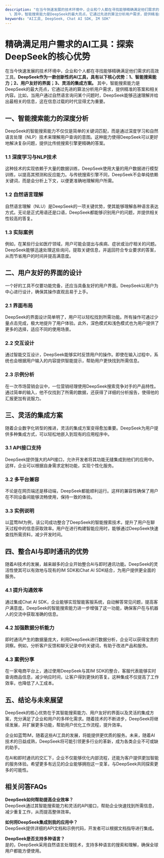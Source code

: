 ```yaml
---
description: "在当今快速发展的技术环境中，企业和个人都在寻找能够精确满足他们需求的高效工具。**DeepSeek作为一款创新性的AI工具，具有以下核心优势：1、智能搜索能力；2、用户友好的界面；3、灵活的集成方案。**\
  \ 其中，智能搜索能力是DeepSeek的最大亮点，它通过先进的算法分析用户需求，提供精准的答案和相关内容。比如，当用户通过自然语言询问某个问题时，DeepSeek能够迅速理解并给出最相关的信息，这在信息过载的时代显得尤为重要。"
keywords: "AI工具, DeepSeek, Chat AI SDK, IM SDK"
---
```

# 精确满足用户需求的AI工具：探索DeepSeek的核心优势

在当今快速发展的技术环境中，企业和个人都在寻找能够精确满足他们需求的高效工具。**DeepSeek作为一款创新性的AI工具，具有以下核心优势：1、智能搜索能力；2、用户友好的界面；3、灵活的集成方案。** 其中，智能搜索能力是DeepSeek的最大亮点，它通过先进的算法分析用户需求，提供精准的答案和相关内容。比如，当用户通过自然语言询问某个问题时，DeepSeek能够迅速理解并给出最相关的信息，这在信息过载的时代显得尤为重要。

## **一、智能搜索能力的深度分析**

DeepSeek的智能搜索能力不仅仅是简单的关键词匹配，而是通过深度学习和自然语言处理（NLP）技术来理解用户查询的意图。这种能力使得DeepSeek可以更好地解决复杂问题，提供比传统搜索引擎更精确的答案。

### 1.1 深度学习与NLP技术

这种技术的实现依赖于大量的数据训练，DeepSeek使用大量的用户数据进行模型训练，以提高其预测和反应能力。与传统搜索引擎不同，DeepSeek不会单纯依赖关键词，而是会分析上下文，以便更准确地理解用户所需。

### 1.2 自然语言理解

自然语言理解（NLU）是DeepSeek的一项关键优势，使其能够理解各种语言表达方式。无论是正式用语还是口语，DeepSeek都能够识别用户的问题，并提供相关性较高的答复。

### 1.3 实际案例

例如，在某些行业如医疗领域，用户可能会提出与疾病、症状或治疗相关的问题。DeepSeek能够迅速处理这些询问，提取关键信息，并返回符合专业要求的答案，从而节省用户的时间并提高满意度。

## **二、用户友好的界面的设计**

一个好的工具不仅要功能完备，还应当具备友好的用户界面。DeepSeek以用户为中心进行设计，确保其操作直观且易于上手。

### 2.1 界面布局

DeepSeek的界面设计简单明了，用户可以轻松找到所需功能。所有操作可通过少量点击完成，极大地提升了用户体验。此外，深色模式和浅色模式也为用户提供了更多的选择，适应不同的使用场景。

### 2.2 交互设计

通过智能交互设计，DeepSeek能够实时反馈用户的操作。即使在输入过程中，系统也会根据用户输入的内容提供智能提示，帮助用户更快找到所需信息。

### 2.3 示例分析

在一次市场营销会议中，一位营销经理使用DeepSeek搜索竞争对手的产品特性。通过简单的输入，他不仅找到了所需的数据，还获得了详细的分析报告，使得他的汇报更加有说服力。

## **三、灵活的集成方案**

随着企业数字化转型的推进，灵活的集成方案变得愈加重要。DeepSeek为用户提供多种集成方式，可以轻松地嵌入到现有的应用程序中。

### 3.1 API接口支持

DeepSeek提供强大的API接口，允许开发者将其功能无缝集成到他们的应用中。这样，企业可以根据自身需求定制功能，实现个性化服务。

### 3.2 多平台兼容

不论是在网页端还是移动端，DeepSeek都能顺利运行。这样的兼容性确保了用户在不同设备间能够流畅使用，保持一致的体验。

### 3.3 实例说明

以蓝莺IM为例，该公司成功整合了DeepSeek的智能搜索技术，提升了用户在聊天过程中的信息获取效率。用户在进行构建智能应用时，能够通过DeepSeek快速查找所需资料，减少开发时间。

## **四、整合AI与即时通讯的优势**

随着AI技术的发展，越来越多的企业开始整合AI与即时通讯功能。DeepSeek的灵活性使其可以有效地与现有的IM SDK和Chat AI SDK结合，为用户提供更全面的服务。

### 4.1 提升沟通效率

通过集成Chat AI SDK，企业能够实现智能客服系统，自动解答常见问题，提高客户满意度。DeepSeek的智能搜索能力进一步增强了这一功能，确保客户在与机器人的交流中获取准确的信息。

### 4.2 加强数据分析能力

即时通讯产生的数据量庞大，利用DeepSeek进行数据分析，企业可以获得宝贵的洞察。例如，分析客户反馈和聊天记录中的关键词，有助于改进产品和服务。

### 4.3 案例分享

在一家电商平台上，通过使用DeepSeek与其IM SDK的整合，客服代表能够实时查询商品信息，减少响应时间，让客户得到更快的答复。这种集成不仅提高了工作效率，也降低了人工成本。

## **五、结论与未来展望**

DeepSeek的核心优势在于其智能搜索能力、用户友好的界面以及灵活的集成方案，充分满足了企业和用户的多样化需求。随着技术的不断进步，DeepSeek将继续发展，并扩展更多功能，帮助用户优化工作流程，提升效率。

企业如蓝莺IM，随着这些AI工具的发展，将能提供更优质的服务。未来，随着AI技术的日益成熟，DeepSeek将可能引领更多行业的革新，成为各类企业不可或缺的助手。

在AI和即时通讯的交汇下，企业不仅能够优化内部流程，还能为客户提供更加智能的服务体验。希望更多有远见的企业能够拥抱这一变革，与DeepSeek共同探索更多的可能性。

## 相关问答FAQs

**DeepSeek如何帮助提高企业效率？**  
DeepSeek通过其智能搜索能力和灵活的API接口，帮助企业快速找到所需信息，减少重复工作，从而提高整体效率。

**如何将DeepSeek集成到我的应用中？**  
DeepSeek提供详细的API文档和示例代码，开发者可以根据文档指导进行集成。

**DeepSeek是否支持多种语言？**  
是的，DeepSeek采用自然语言处理技术，支持多种语言的搜索和理解，确保全球用户都能方便使用。
